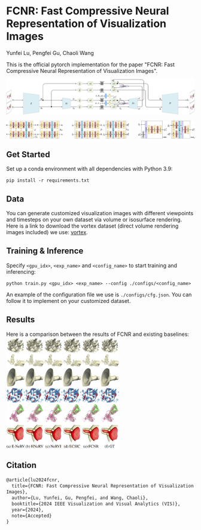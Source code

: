 # FCNR: Fast Compressive Neural Representation of Visualization Images

Yunfei Lu, Pengfei Gu, Chaoli Wang

This is the official pytorch implementation for the paper "FCNR: Fast Compressive Neural Representation of Visualization Images". 

![image](./figures/overview.png "Overview")

<div style="display: flex; justify-content: space-between;">
  <img src="./figures/architecture1.png" alt="Encoders" style="width: 30%;">
  <img src="./figures/architecture2.png" alt="Decoders" style="width: 30%;">
  <img src="./figures/architecture3.png" alt="Stereo Context Modules" style="width: 30%;">
</div>


## Get Started

Set up a conda environment with all dependencies with Python 3.9:

```
pip install -r requirements.txt
```

## Data 
You can generate customized visualization images with different viewpoints and timesteps on your own dataset via volume or isosurface rendering. Here is a link to download the vortex dataset (direct volume rendering images included) we use: <a href="https://drive.google.com/drive/folders/1oXtXkXnzUrhfcK8YgHmV52jEwd6dbYm0?usp=sharing">vortex</a>. 

## Training & Inference
Specify `<gpu_idx>`, `<exp_name>` and `<config_name>` to start training and inferencing:

```
python train.py <gpu_idx> <exp_name> --config ./configs/<config_name>
```

An example of the configuration file we use is `./configs/cfg.json`. You can follow it to implement on your customized dataset.

## Results
Here is a comparison between the results of FCNR and existing baselines:
<img src="./figures/results.png" alt="Results" height=60% width=60% />

## Citation
```
@article{lu2024fcnr,
  title={FCNR: Fast Compressive Neural Representation of Visualization Images},
  author={Lu, Yunfei, Gu, Pengfei, and Wang, Chaoli},
  booktitle={2024 IEEE Visualization and Visual Analytics (VIS)},
  year={2024},
  note={Accepted}
}
```





